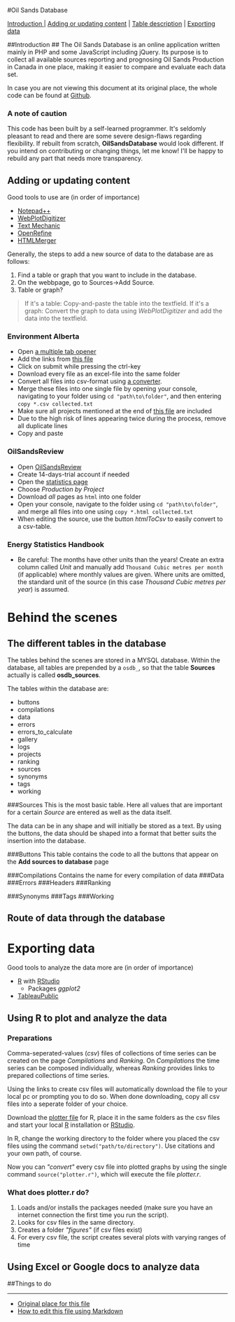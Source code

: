 #Oil Sands Database

[Introduction ](#introduction)
| [Adding or updating content](#adding-or-updating-content)
| [Table description](#the-different-tables-in-the-database)
| [Exporting data](#exporting-data)

##Introduction ##
The Oil Sands Database is an online application written mainly in PHP and some JavaScript including jQuery. Its purpose is to collect all available sources reporting and prognosing Oil Sands Production in Canada in one place, making it easier to compare and evaluate each data set. 

In case you are not viewing this document at its original place, the whole code can be found at [Github](https://github.com/fridde/OilSandsDatabase).

### A note of caution
This code has been built by a self-learned programmer. It's seldomly pleasant to read and there are some severe design-flaws regarding flexibility. If rebuilt from scratch, **OilSandsDatabase** would look different. If you intend on contributing or changing things, let me know! I'll be happy to rebuild any part that needs more transparency.

## Adding or updating content 

Good tools to use are (in order of importance)
* [Notepad++](http://notepad-plus-plus.org/download)
* [WebPlotDigitizer][WebPlotDigitizer]
* [Text Mechanic](http://textmechanic.com/)
* [OpenRefine][OpenRefine]
* [HTMLMerger](http://www.iterati.org/ebookTools/vHtmlMerger/)

Generally, the steps to add a new source of data to the database are as follows:
  
1. Find a table or graph that you want to include in the database.
2. On the webbpage, go to Sources->Add Source.
3.  Table or graph?

  > If it's a table: Copy-and-paste the table into the textfield.
  > If it's a graph: Convert the graph to data using _WebPlotDigitizer_ and add the data into the textfield.


### Environment Alberta

* Open [a multiple tab opener](http://www.openurls.eu/)
* Add the links from [this file][EnvironmentFile]
* Click on submit while pressing the ctrl-key
* Download every file as an excel-file into the same folder
* Convert all files into csv-format using [a converter](http://xls2csv.genxcrowd.com/download).
* Merge these files into one single file by opening your console, navigating to your folder using `cd "path\to\folder"`, and then entering `copy *.csv collected.txt`
* Make sure all projects mentioned at the end of [this file][EnvironmentFile] are included
* Due to the high risk of lines appearing twice during the process, remove all duplicate lines
* Copy and paste

### OilSandsReview

* Open [OilSandsReview](http://www.oilsandsreview.com/)
* Create 14-days-trial account if needed
* Open the [statistics page](http://www.oilsandsreview.com/statistics/production.asp)
* Choose _Production by Project_
* Download _all_ pages as `html` into one folder
* Open your console, navigate to the folder using `cd "path\to\folder"`, and merge all files into one using `copy *.html collected.txt`
* When editing the source, use the button _htmlToCsv_ to easily convert to a csv-table.

### Energy Statistics Handbook

* Be careful: The months have other units than the years! Create an extra column called _Unit_ and manually add `Thousand Cubic metres per month` (if applicable) where monthly values are given. Where units are omitted, the standard unit of the source (in this case _Thousand Cubic metres per year_) is assumed.

# Behind the scenes
## The different tables in the database

The tables behind the scenes are stored in a MYSQL database. Within the database, all tables are prepended by a `osdb_`, so that the table __Sources__ actually is called __osdb_sources__.

The tables within the database are: 
* buttons
* compilations
* data
* errors
* errors\_to\_calculate
* gallery
* logs
* projects
* ranking
* sources
* synonyms
* tags
* working

###Sources
This is the most basic table. Here all values that are important for a certain _Source_ are entered as well as the data itself. 

The data can be in any shape and will initially be stored as a text. By using the buttons, the data should be shaped into a format that better suits the insertion into the database. 

###Buttons
This table contains the code to all the buttons that appear on the __Add sources to database__ page

###Compilations
Contains the name for every compilation of data
###Data
###Errors
###Headers
###Ranking

###Synonyms
###Tags
###Working

## Route of data through the database

# Exporting data


Good tools to analyze the data more are (in order of importance) 

* [R][R] with [RStudio][RStudio]
  * Packages _ggplot2_   
* [TableauPublic][TableauPublic]

## Using R to plot and analyze the data

### Preparations

Comma-seperated-values (_csv_) files of collections of time series can be created on the page _Compilations_ and _Ranking_. On _Compilations_ the time series can be composed individually, whereas _Ranking_ provides links to prepared collections of time series.

Using the links to create csv files will automatically download the file to your local pc or prompting you to do so. 
When done downloading, copy all csv files into a seperate folder of your choice. 

Download the [plotter file][Plotter] for R, place it in the same folders as the csv files and start your local [R][R] installation or [RStudio][Rstudio]. 

In R, change the working directory to the folder where you placed the csv files using the command `setwd("path/to/directory")`. Use citations and your own path, of course.

Now you can _"convert"_ every csv file into plotted graphs by using the single command `source("plotter.r")`, which will execute the file _plotter.r_.

### What does plotter.r do?

1. Loads and/or installs the packages needed (make sure you have an internet connection the first time you run the script).
2. Looks for csv files in the same directory.
3. Creates a folder _"figures"_ (if csv files exist)
3. For every csv file, the script creates several plots with varying ranges of time

## Using Excel or Google docs to analyze data

##Things to do


---
* [Original place for this file][Readme]
* [How to edit this file using Markdown](https://github.com/fletcher/MultiMarkdown/blob/master/Documentation/Markdown%20Syntax.md)

[OpenRefine]: http://openrefine.org/
[WebPlotDigitizer]: http://arohatgi.info/WebPlotDigitizer/app/
[EnvironmentFile]: https://github.com/fridde/OilSandsDatabase/blob/master/helper_files/Environment%20Alberta%20Sources.txt
[TableauPublic]: https://www.tableausoftware.com/products/public
[R]: http://cran.r-project.org/
[RStudio]: http://www.rstudio.com/
[Readme]: https://github.com/fridde/OilSandsDatabase/blob/master/README.md
[Plotter]: http://www.hehl.se/oilsandsdatabase/download.php?fileName=plotter.r
